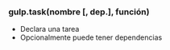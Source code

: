 ### gulp.task(nombre [, dep.], función)

- Declara una tarea
- Opcionalmente puede tener dependencias
